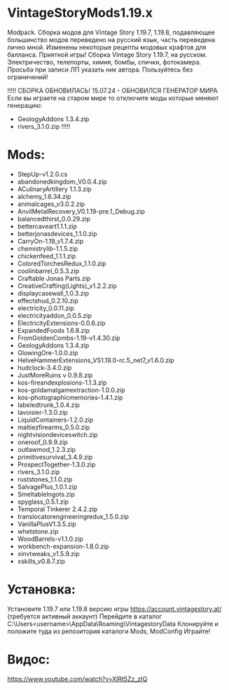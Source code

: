 # VintageStoryMods1.19.x
Modpack. Сборка модов для Vintage Story 1.19.7, 1.19.8, подавляющее большинство модов переведено на русский язык, часть переведена лично мной. Изменены некоторые рецепты модовых крафтов для балланса. Приятной игры!
Сборка Vintage Story 1.19.7, на русском. Электричество, телепорты, химия, бомбы, спички, фотокамера.
Просьба при записи ЛП указать ник автора. Пользуйтесь без ограничений!

!!!!!
СБОРКА ОБНОВИЛАСЬ! 15.07.24 - ОБНОВИЛСЯ ГЕНЕРАТОР МИРА Если вы играете на старом мире то отключите моды которые меняют генерацию:
* GeologyAddons 1.3.4.zip
* rivers_3.1.0.zip
!!!!!

# Mods:

* StepUp-v1.2.0.cs
* abandonedkingdom_V0.0.4.zip
* ACulinaryArtillery 1.1.3.zip
* alchemy_1.6.34.zip
* animalcages_v3.0.2.zip
* AnvilMetalRecovery_V0.1.19-pre.1_Debug.zip
* balancedthirst_0.0.29.zip
* bettercaveart1.1.1.zip
* betterjonasdevices_1.1.0.zip
* CarryOn-1.19_v1.7.4.zip
* chemistrylib-1.1.5.zip
* chickenfeed_1.1.1.zip
* ColoredTorchesRedux_1.1.0.zip
* coolinbarrel_0.5.3.zip
* Craftable Jonas Parts.zip
* CreativeCrafting(Lights)_v1.2.2.zip
* displaycasewall_1.0.3.zip
* effectshud_0.2.10.zip
* electricity_0.0.11.zip
* electricityaddon_0.0.5.zip
* ElectricityExtensions-0.0.6.zip
* ExpandedFoods 1.6.8.zip
* FromGoldenCombs-1.19-v1.4.30.zip
* GeologyAddons 1.3.4.zip
* GlowingOre-1.0.0.zip
* HelveHammerExtensions_VS1.19.0-rc.5_net7_v1.6.0.zip
* hudclock-3.4.0.zip
* JustMoreRuins v 0.9.8.zip
* kos-fireandexplosions-1.1.3.zip
* kos-goldamalgamextraction-1.0.0.zip
* kos-photographicmemories-1.4.1.zip
* labeledtrunk_1.0.4.zip
* lavoisier-1.3.0.zip
* LiquidContainers-1.2.0.zip
* maltiezfirearms_0.5.0.zip
* nightvisiondeviceswitch.zip
* oneroof_0.9.9.zip
* outlawmod_1.2.3.zip
* primitivesurvival_3.4.9.zip
* ProspectTogether-1.3.0.zip
* rivers_3.1.0.zip
* ruststones_1.1.0.zip
* SalvagePlus_1.0.1.zip
* SmeltableIngots.zip
* spyglass_0.5.1.zip
* Temporal Tinkerer 2.4.2.zip
* translocatorengineeringredux_1.5.0.zip
* VanillaPlusV1.3.5.zip
* whetstone.zip
* WoodBarrels-v1.1.0.zip
* workbench-expansion-1.8.0.zip
* xinvtweaks_v1.5.9.zip
* xskills_v0.8.7.zip

  
# Установка:
Установите 1.19.7 или 1.19.8 версию игры https://account.vintagestory.at/
(требуется активный аккаунт)
Перейдите в каталог C:\Users\<username>\AppData\Roaming\VintagestoryData
Клонируйте и положите туда из репозитория каталоги Mods, ModConfig
Играйте!

# Видос:
https://www.youtube.com/watch?v=XlRt5Zz_zIQ
